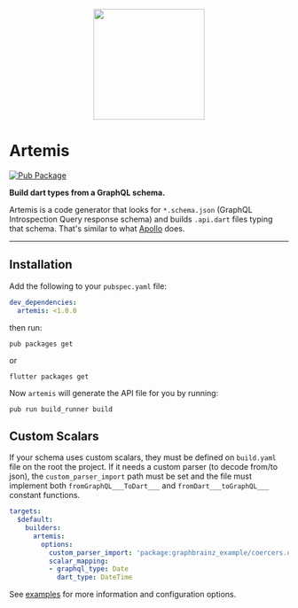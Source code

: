 <p align="center">
  <img src="https://user-images.githubusercontent.com/735858/58768495-8ecbd600-8572-11e9-9321-4fa5ce4ea007.png" height="200">
  <h1><b>Artemis</b></h1>
</p>

<!-- Badges -->

[![Pub Package](https://img.shields.io/pub/v/artemis.svg)](https://pub.dartlang.org/packages/artemis)

**Build dart types from a GraphQL schema.**

Artemis is a code generator that looks for `*.schema.json` (GraphQL Introspection Query response schema) and builds `.api.dart` files typing that schema. That's similar to what [Apollo](https://github.com/apollographql/apollo-client) does.

---

## **Installation**
Add the following to your `pubspec.yaml` file:
```yaml
dev_dependencies:
  artemis: <1.0.0
```
then run:
```shell
pub packages get
```
or
```shell
flutter packages get
```

Now `artemis` will generate the API file for you by running:
```shell
pub run build_runner build
```

## **Custom Scalars**
If your schema uses custom scalars, they must be defined on `build.yaml` file on the root the project. If it needs a custom parser (to decode from/to json), the `custom_parser_import` path must be set and the file must implement both `fromGraphQL___ToDart___` and `fromDart___toGraphQL___` constant functions.

```yaml
targets:
  $default:
    builders:
      artemis:
        options:
          custom_parser_import: 'package:graphbrainz_example/coercers.dart'
          scalar_mapping:
          - graphql_type: Date
            dart_type: DateTime
```

See [examples](./example) for more information and configuration options.
